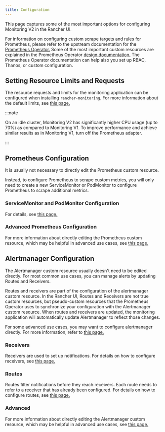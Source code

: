 ```yaml
---
title: Configuration
---
```


<head>
  <link rel="canonical" href="https://ranchermanager.docs.rancher.com/pages-for-subheaders/monitoring-v2-configuration-guides"/>
</head>

This page captures some of the most important options for configuring Monitoring V2 in the Rancher UI.

For information on configuring custom scrape targets and rules for Prometheus, please refer to the upstream documentation for the [Prometheus Operator.](https://github.com/prometheus-operator/prometheus-operator) Some of the most important custom resources are explained in the Prometheus Operator [design documentation.](https://github.com/prometheus-operator/prometheus-operator/blob/master/Documentation/design.md) The Prometheus Operator documentation can help also you set up RBAC, Thanos, or custom configuration.

## Setting Resource Limits and Requests

The resource requests and limits for the monitoring application can be configured when installing `rancher-monitoring`. For more information about the default limits, see [this page.](../../../reference-guides/monitoring-v2-configuration/helm-chart-options.md#configuring-resource-limits-and-requests)

:::note

On an idle cluster, Monitoring V2 has significantly higher CPU usage (up to 70%) as compared to Monitoring V1. To improve performance and achieve similar results as in Monitoring V1, turn off the Prometheus adapter.

:::

## Prometheus Configuration

It is usually not necessary to directly edit the Prometheus custom resource.

Instead, to configure Prometheus to scrape custom metrics, you will only need to create a new ServiceMonitor or PodMonitor to configure Prometheus to scrape additional metrics.


### ServiceMonitor and PodMonitor Configuration

For details, see [this page.](../../../reference-guides/monitoring-v2-configuration/servicemonitors-and-podmonitors.md)

### Advanced Prometheus Configuration

For more information about directly editing the Prometheus custom resource, which may be helpful in advanced use cases, see [this page.](advanced-configuration/prometheus.md)

## Alertmanager Configuration

The Alertmanager custom resource usually doesn't need to be edited directly. For most common use cases, you can manage alerts by updating Routes and Receivers.

Routes and receivers are part of the configuration of the alertmanager custom resource. In the Rancher UI, Routes and Receivers are not true custom resources, but pseudo-custom resources that the Prometheus Operator uses to synchronize your configuration with the Alertmanager custom resource. When routes and receivers are updated, the monitoring application will automatically update Alertmanager to reflect those changes.

For some advanced use cases, you may want to configure alertmanager directly. For more information, refer to [this page.](advanced-configuration/alertmanager.md)

### Receivers

Receivers are used to set up notifications. For details on how to configure receivers, see [this page.](../../../reference-guides/monitoring-v2-configuration/receivers.md)
### Routes

Routes filter notifications before they reach receivers. Each route needs to refer to a receiver that has already been configured. For details on how to configure routes, see [this page.](../../../reference-guides/monitoring-v2-configuration/routes.md)

### Advanced

For more information about directly editing the Alertmanager custom resource, which may be helpful in advanced use cases, see [this page.](advanced-configuration/alertmanager.md)